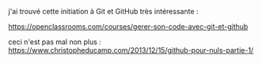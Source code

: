 j'ai trouvé cette initiation à Git et GitHub très intéressante : 

https://openclassrooms.com/courses/gerer-son-code-avec-git-et-github

ceci n'est pas mal non plus : 
https://www.christopheducamp.com/2013/12/15/github-pour-nuls-partie-1/
